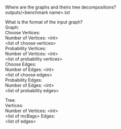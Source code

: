 Where are the graphs and theirs tree decompositions?  
outputs/\<benchmark name\>.txt

What is the format of the input graph?  
Graph:  
Choose Vertices:  
Number of Vertices: \<int\>  
\<list of choose vertices\>  
Probability Vertices:  
Number of Vertices: \<int\>  
\<list of probability vertices\>  
Choose Edges:  
Number of Edges: \<int\>  
\<list of choose edges\>  
Probability Edges:  
Number of Edges: \<int\>  
\<list of probability edges\>  
  
Tree:  
Vertices:  
Number of Vertices: \<int\>  
\<list of mcBags\>
Edges:  
\<list of edges\>  
